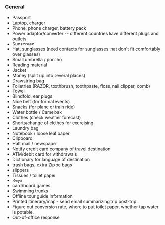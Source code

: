### General
- Passport
- Laptop, charger
- Phone, phone charger, battery pack
- Power adaptor/converter -- different countries have different plugs and outlets
- Sunscreen
- Hat, sunglasses (need contacts for sunglasses that don't fit comfortably over glasses)
- Small umbrella / poncho
- Reading material
- Jacket
- Money (split up into several places)
- Drawstring bag
- Toiletries (RAZOR, toothbrush, toothpaste, floss, nail clipper, comb)
- Towel
- Blindfold, ear plugs
- Nice belt (for formal events)
- Snacks (for plane or train ride)
- Water bottle / Camelbak
- Clothes (check weather forecast)
- Shorts/change of clothes for exercising
- Laundry bag
- Notebook / loose leaf paper
- Clipboard
- Halt mail / newspaper
- Notify credit card company of travel destination
- ATM/debit card for withdrawals
- Dictionary for language of destination
- trash bags, extra Ziploc bags
- slippers
- Tissues / toilet paper
- Keys
- card/board games
- Swimming trunks
- Offline tour guide information
- Printed itinerary/map - send email summarizing trip post-trip.
- Figure out conversion rate, where to put toilet paper, whether tap water is potable.
- Out-of-office response